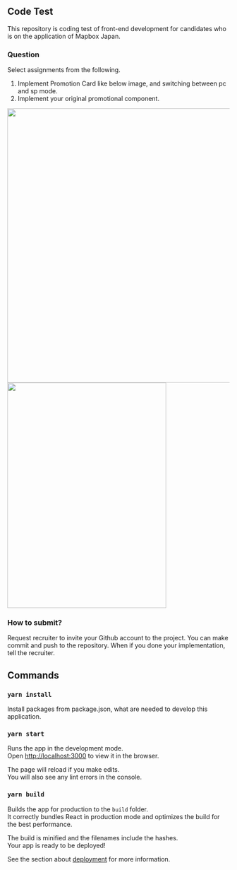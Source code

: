 ## Code Test
This repository is coding test of front-end development for candidates who is on the application of Mapbox Japan.

### Question
Select assignments from the following.

1. Implement Promotion Card like below image, and switching between pc and sp mode.
2. Implement your original promotional component.

<img src="https://user-images.githubusercontent.com/88297429/140673602-aea90a8d-fa61-4de7-afe3-312961e748b7.png" width="700" height="621">
<img src="https://user-images.githubusercontent.com/88297429/140673410-3b8571a7-10e8-490b-8450-b2227bc0b777.gif" width="360" height="510">

### How to submit?
Request recruiter to invite your Github account to the project.
You can make commit and push to the repository.
When if you done your implementation, tell the recruiter.

## Commands

### `yarn install`
Install packages from package.json, what are needed to develop this application.

### `yarn start`
Runs the app in the development mode.\
Open [http://localhost:3000](http://localhost:3000) to view it in the browser.

The page will reload if you make edits.\
You will also see any lint errors in the console.

### `yarn build`
Builds the app for production to the `build` folder.\
It correctly bundles React in production mode and optimizes the build for the best performance.

The build is minified and the filenames include the hashes.\
Your app is ready to be deployed!

See the section about [deployment](https://facebook.github.io/create-react-app/docs/deployment) for more information.

